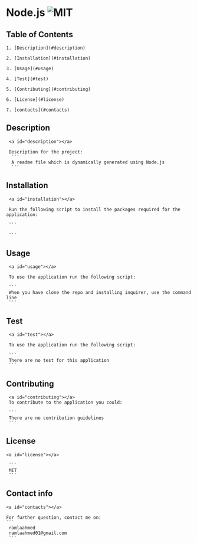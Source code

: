 # Node.js ![MIT](https://img.shields.io/static/v1?label=MIT&message=License&color=orange)
   ## Table of Contents
     
    1. [Description](#description) 
       
    2. [Installation](#installation) 
        
    3. [Usage](#usage)
       
    4. [Test](#test) 
       
    5. [Contributing](#contributing) 
       
    6. [License](#license) 
       
    7. [contacts](#contacts)
   ## Description
     
     <a id="description"></a>
    
     Description for the project:
      ```
      A readme file which is dynamically generated using Node.js
      ``` 
   
   ## Installation
     <a id="installation"></a>
    
     Run the following script to install the packages required for the application:
    
     ```
     
     ```
   ## Usage
     <a id="usage"></a>
    
     To use the application run the following script:
    
     ```
     When you have clone the repo and installing inquirer, use the command line
     ```
   ## Test
     <a id="test"></a>
    
     To use the application run the following script:
    
     ```
     There are no test for this application
     ```
   ## Contributing
     
     <a id="contributing"></a>
     To contribute to the application you could:
     
     ```
     There are no contribution guidelines
     ```
   ## License
    <a id="license"></a>
    
     ```
     MIT
     ```
   ## Contact info
    <a id="contacts"></a>
    
    For further question, contact me on:
    ```
     ramlaahmed
     ramlaahmed01@gmail.com
     ```
   